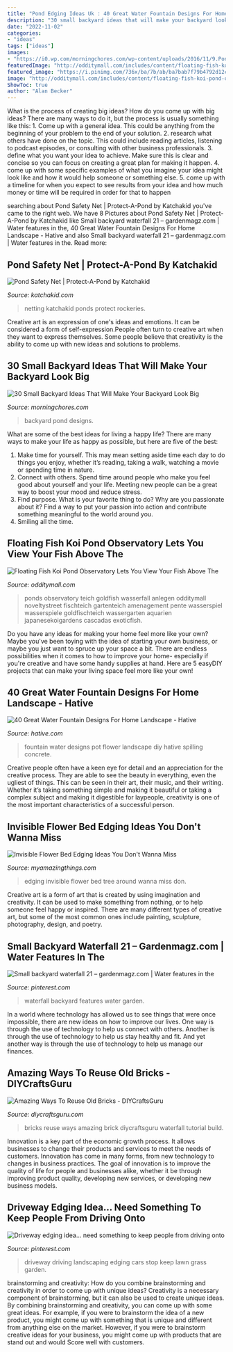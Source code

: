 ```yaml
---
title: "Pond Edging Ideas Uk : 40 Great Water Fountain Designs For Home Landscape"
description: "30 small backyard ideas that will make your backyard look big"
date: "2022-11-02"
categories:
- "ideas"
tags: ["ideas"]
images:
- "https://i0.wp.com/morningchores.com/wp-content/uploads/2016/11/9.Pond-in-the-Backyard-2.jpg?resize=435%2C653"
featuredImage: "http://odditymall.com/includes/content/floating-fish-koi-pond-observatory-lets-you-view-your-fish-above-the-water-line-0.jpg"
featured_image: "https://i.pinimg.com/736x/ba/7b/ab/ba7bab7f79b4792d12c24b79782936c7.jpg"
image: "http://odditymall.com/includes/content/floating-fish-koi-pond-observatory-lets-you-view-your-fish-above-the-water-line-0.jpg"
ShowToc: true
author: "Alan Becker"
---
```



What is the process of creating big ideas?
How do you come up with big ideas? There are many ways to do it, but the process is usually something like this: 1. Come up with a general idea. This could be anything from the beginning of your problem to the end of your solution. 2. research what others have done on the topic. This could include reading articles, listening to podcast episodes, or consulting with other business professionals. 3. define what you want your idea to achieve. Make sure this is clear and concise so you can focus on creating a great plan for making it happen. 4. come up with some specific examples of what you imagine your idea might look like and how it would help someone or something else. 5. come up with a timeline for when you expect to see results from your idea and how much money or time will be required in order for that to happen 
	

		
searching about Pond Safety Net | Protect-A-Pond by Katchakid you've came to the right web. We have 8 Pictures about Pond Safety Net | Protect-A-Pond by Katchakid like Small backyard waterfall 21 – gardenmagz.com | Water features in the, 40 Great Water Fountain Designs For Home Landscape - Hative and also Small backyard waterfall 21 – gardenmagz.com | Water features in the. Read more:
		
    
## Pond Safety Net | Protect-A-Pond By Katchakid

<img loading=lazy src="https://katchakid.com/wp-content/uploads/2020/03/pond-cover-safety.jpg" onerror="this.onerror=null;this.src='https://tse3.mm.bing.net/th?id=OIP.yIVhibBZCuUammXNpnmqywHaFE&amp;pid=15.1';" alt="Pond Safety Net | Protect-A-Pond by Katchakid">

_Source: katchakid.com_

>netting katchakid ponds protect rockeries. 

	

Creative art is an expression of one's ideas and emotions. It can be considered a form of self-expression.People often turn to creative art when they want to express themselves. Some people believe that creativity is the ability to come up with new ideas and solutions to problems.

    
## 30 Small Backyard Ideas That Will Make Your Backyard Look Big

<img loading=lazy src="https://i0.wp.com/morningchores.com/wp-content/uploads/2016/11/9.Pond-in-the-Backyard-2.jpg?resize=435%2C653" onerror="this.onerror=null;this.src='https://tse2.mm.bing.net/th?id=OIP.ZDfn1QRFf9r-9Odc2H6a5gAAAA&amp;pid=15.1';" alt="30 Small Backyard Ideas That Will Make Your Backyard Look Big">

_Source: morningchores.com_

>backyard pond designs. 

	

What are some of the best ideas for living a happy life?
There are many ways to make your life as happy as possible, but here are five of the best: 
1. Make time for yourself. This may mean setting aside time each day to do things you enjoy, whether it’s reading, taking a walk, watching a movie or spending time in nature. 
2. Connect with others. Spend time around people who make you feel good about yourself and your life. Meeting new people can be a great way to boost your mood and reduce stress. 
3. Find purpose. What is your favorite thing to do? Why are you passionate about it? Find a way to put your passion into action and contribute something meaningful to the world around you. 
4. Smiling all the time.

    
## Floating Fish Koi Pond Observatory Lets You View Your Fish Above The

<img loading=lazy src="http://odditymall.com/includes/content/floating-fish-koi-pond-observatory-lets-you-view-your-fish-above-the-water-line-0.jpg" onerror="this.onerror=null;this.src='https://tse3.mm.bing.net/th?id=OIP.4-sVdpIK1jdvJ2_vwC1rzAHaGj&amp;pid=15.1';" alt="Floating Fish Koi Pond Observatory Lets You View Your Fish Above The">

_Source: odditymall.com_

>ponds observatory teich goldfish wasserfall anlegen odditymall noveltystreet fischteich gartenteich amenagement pente wasserspiel wasserspiele goldfischteich wassergarten aquarien japanesekoigardens cascadas exoticfish. 

	

Do you have any ideas for making your home feel more like your own? Maybe you've been toying with the idea of starting your own business, or maybe you just want to spruce up your space a bit. There are endless possibilities when it comes to how to improve your home- especially if you're creative and have some handy supplies at hand. Here are 5 easyDIY projects that can make your living space feel more like your own!

    
## 40 Great Water Fountain Designs For Home Landscape - Hative

<img loading=lazy src="https://hative.com/wp-content/uploads/2018/01/water-fountain-designs/28-water-fountain-designs.jpg" onerror="this.onerror=null;this.src='https://tse2.mm.bing.net/th?id=OIP.gtjNLLzGcciaEu4C7HpJ8QHaKX&amp;pid=15.1';" alt="40 Great Water Fountain Designs For Home Landscape - Hative">

_Source: hative.com_

>fountain water designs pot flower landscape diy hative spilling concrete. 

	

Creative people often have a keen eye for detail and an appreciation for the creative process. They are able to see the beauty in everything, even the ugliest of things. This can be seen in their art, their music, and their writing. Whether it’s taking something simple and making it beautiful or taking a complex subject and making it digestible for laypeople, creativity is one of the most important characteristics of a successful person.

    
## Invisible Flower Bed Edging Ideas You Don&#039;t Wanna Miss

<img loading=lazy src="http://myamazingthings.com/wp-content/uploads/2017/04/around-tree.jpg" onerror="this.onerror=null;this.src='https://tse4.mm.bing.net/th?id=OIP.U9G9UPKRPihhQmeDN5ZKaAHaFk&amp;pid=15.1';" alt="Invisible Flower Bed Edging Ideas You Don&#039;t Wanna Miss">

_Source: myamazingthings.com_

>edging invisible flower bed tree around wanna miss don. 

	

Creative art is a form of art that is created by using imagination and creativity. It can be used to make something from nothing, or to help someone feel happy or inspired. There are many different types of creative art, but some of the most common ones include painting, sculpture, photography, design, and poetry.

    
## Small Backyard Waterfall 21 – Gardenmagz.com | Water Features In The

<img loading=lazy src="https://i.pinimg.com/736x/ba/7b/ab/ba7bab7f79b4792d12c24b79782936c7.jpg" onerror="this.onerror=null;this.src='https://tse2.mm.bing.net/th?id=OIP.TFzm27RGBUsToZRbdYOhjgHaNF&amp;pid=15.1';" alt="Small backyard waterfall 21 – gardenmagz.com | Water features in the">

_Source: pinterest.com_

>waterfall backyard features water garden. 

	

In a world where technology has allowed us to see things that were once impossible, there are new ideas on how to improve our lives. One way is through the use of technology to help us connect with others. Another is through the use of technology to help us stay healthy and fit. And yet another way is through the use of technology to help us manage our finances.

    
## Amazing Ways To Reuse Old Bricks - DIYCraftsGuru

<img loading=lazy src="http://www.diycraftsguru.com/wp-content/uploads/2016/08/05-reuse-old-bricks.jpg" onerror="this.onerror=null;this.src='https://tse4.mm.bing.net/th?id=OIP.xKDdAGfkVDWOIUQh0k9kfAHaOX&amp;pid=15.1';" alt="Amazing Ways To Reuse Old Bricks - DIYCraftsGuru">

_Source: diycraftsguru.com_

>bricks reuse ways amazing brick diycraftsguru waterfall tutorial build. 

	

Innovation is a key part of the economic growth process. It allows businesses to change their products and services to meet the needs of customers. Innovation has come in many forms, from new technology to changes in business practices. The goal of innovation is to improve the quality of life for people and businesses alike, whether it be through improving product quality, developing new services, or developing new business models.

    
## Driveway Edging Idea... Need Something To Keep People From Driving Onto

<img loading=lazy src="https://i.pinimg.com/736x/0a/ec/4a/0aec4a3fff1a5fa124310b3b944dc08d--driveway-edging-driveway-landscaping.jpg" onerror="this.onerror=null;this.src='https://tse3.mm.bing.net/th?id=OIP.p0KSv_wRWTNtM8Lf6Q-sgQHaJ2&amp;pid=15.1';" alt="Driveway edging idea... need something to keep people from driving onto">

_Source: pinterest.com_

>driveway driving landscaping edging cars stop keep lawn grass garden. 

	

brainstorming and creativity: How do you combine brainstorming and creativity in order to come up with unique ideas?
Creativity is a necessary component of brainstorming, but it can also be used to create unique ideas. By combining brainstorming and creativity, you can come up with some great ideas. For example, if you were to brainstorm the idea of a new product, you might come up with something that is unique and different from anything else on the market. However, if you were to brainstorm creative ideas for your business, you might come up with products that are stand out and would Score well with customers.

